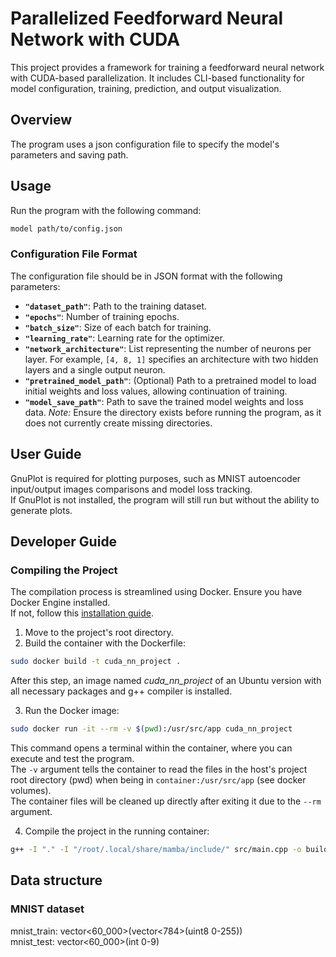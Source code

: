 
# Parallelized Feedforward Neural Network with CUDA

This project provides a framework for training a feedforward neural network with CUDA-based parallelization. It includes CLI-based functionality for model configuration, training, prediction, and output visualization.

## Overview

The program uses a json configuration file to specify the model's parameters and saving path.

## Usage

Run the program with the following command:

```bash
model path/to/config.json
```

### Configuration File Format

The configuration file should be in JSON format with the following parameters:

- **`"dataset_path"`**: Path to the training dataset.
- **`"epochs"`**: Number of training epochs.
- **`"batch_size"`**: Size of each batch for training.
- **`"learning_rate"`**: Learning rate for the optimizer.
- **`"network_architecture"`**: List representing the number of neurons per layer. For example, `[4, 8, 1]` specifies an architecture with two hidden layers and a single output neuron.
- **`"pretrained_model_path"`**: (Optional) Path to a pretrained model to load initial weights and loss values, allowing continuation of training.
- **`"model_save_path"`**: Path to save the trained model weights and loss data. *Note:* Ensure the directory exists before running the program, as it does not currently create missing directories.

## User Guide

GnuPlot is required for plotting purposes, such as MNIST autoencoder input/output images comparisons and model loss tracking.  
If GnuPlot is not installed, the program will still run but without the ability to generate plots.

## Developer Guide

### Compiling the Project

The compilation process is streamlined using Docker. Ensure you have Docker Engine installed.  
If not, follow this [installation guide](https://docs.docker.com/engine/install/ubuntu/).

1) Move to the project's root directory.  
2) Build the container with the Dockerfile:
```bash
sudo docker build -t cuda_nn_project .
```
After this step, an image  named *cuda_nn_project* of an Ubuntu version with all necessary packages and g++ compiler is installed. 

3) Run the Docker image:
```bash
sudo docker run -it --rm -v $(pwd):/usr/src/app cuda_nn_project
```
This command opens a terminal within the container, where you can execute and test the program.  
The `-v` argument tells the container to read the files in the host's project root directory (pwd) when being in `container:/usr/src/app` (see docker volumes).  
The container files will be cleaned up directly after exiting it due to the `--rm` argument.

4) Compile the project in the running container:  
```bash
g++ -I "." -I "/root/.local/share/mamba/include/" src/main.cpp -o build/main
```

## Data structure
### MNIST dataset
mnist_train: vector<60_000>(vector<784>(uint8 0-255))  
mnist_test: vector<60_000>(int 0-9)